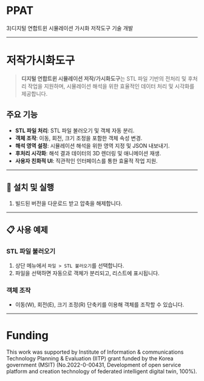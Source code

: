 # PPAT
3)디지털 연합트윈 시뮬레이션 가시화 저작도구 기술 개발

---------------------------------------

# 저작가시화도구

> **디지털 연합트윈 시뮬레이션 저작/가시화도구**는 STL 파일 기반의 전처리 및 후처리 작업을 지원하며, 시뮬레이션 해석을 위한 효율적인 데이터 처리 및 시각화를 제공합니다.



## 주요 기능
- **STL 파일 처리**: STL 파일 불러오기 및 객체 자동 분리.
- **객체 조작**: 이동, 회전, 크기 조정을 포함한 객체 속성 변경.
- **해석 영역 설정**: 시뮬레이션 해석을 위한 영역 지정 및 JSON 내보내기.
- **후처리 시각화**: 해석 결과 데이터의 3D 렌더링 및 애니메이션 재생.
- **사용자 친화적 UI**: 직관적인 인터페이스를 통한 효율적 작업 지원.

---

## 🚀 설치 및 실행

1. 빌드된 버전을 다운로드 받고 압축을 해제합니다.


---

## 📋 사용 예제

### STL 파일 불러오기
1. 상단 메뉴에서 `파일 > STL 불러오기`를 선택합니다.
2. 파일을 선택하면 자동으로 객체가 분리되고, 리스트에 표시됩니다.

### 객체 조작
- 이동(W), 회전(E), 크기 조정(R) 단축키를 이용해 객체를 조작할 수 있습니다.



---
# Funding
This work was supported by Institute of Information & communications Technology Planning & Evaluation (IITP) grant funded
by the Korea government (MSIT) (No.2022-0-00431, Development of open service platform and creation technology of federated intelligent digital twin, 100%).
